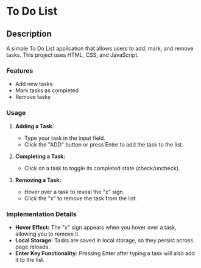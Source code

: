 # To Do List

## Description

A simple To Do List application that allows users to add, mark, and remove tasks. This project uses HTML, CSS, and JavaScript.

### Features

- Add new tasks
- Mark tasks as completed
- Remove tasks

### Usage

1. **Adding a Task:**
   - Type your task in the input field.
   - Click the "ADD" button or press Enter to add the task to the list.

2. **Completing a Task:**
   - Click on a task to toggle its completed state (check/uncheck).

3. **Removing a Task:**
   - Hover over a task to reveal the "x" sign.
   - Click the "x" to remove the task from the list.
     
### Implementation Details

- **Hover Effect:** The "x" sign appears when you hover over a task, allowing you to remove it.
- **Local Storage:** Tasks are saved in local storage, so they persist across page reloads.
- **Enter Key Functionality:** Pressing Enter after typing a task will also add it to the list.
